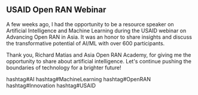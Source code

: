 ## USAID Open RAN Webinar

A few weeks ago, I had the opportunity to be a resource speaker on Artificial Intelligence and Machine Learning during the USAID webinar on Advancing Open RAN in Asia. It was an honor to share insights and discuss the transformative potential of AI/ML with over 600 participants.

Thank you, Richard Matias and Asia Open RAN Academy, for giving me the opportunity to share about artificial intelligence. Let's continue pushing the boundaries of technology for a brighter future! 

hashtag#AI hashtag#MachineLearning hashtag#OpenRAN hashtag#Innovation hashtag#USAID
